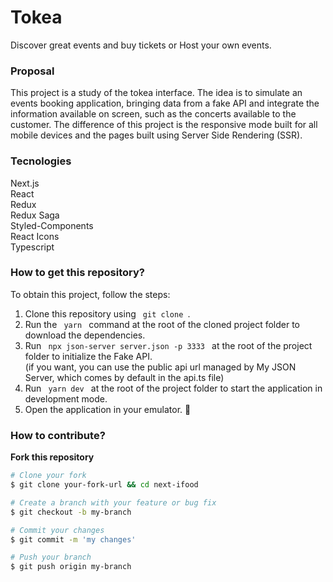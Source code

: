 # Tokea
Discover great events and buy tickets or Host your own events.


### Proposal 
This project is a study of the tokea interface.
The idea is to simulate an events booking application, bringing data from a fake API and integrate the information available on screen, such as the concerts available to the customer. The difference of this project is the responsive mode built for all mobile devices and the pages built using Server Side Rendering (SSR).

### Tecnologies 
Next.js <br />
React <br />
Redux <br />
Redux Saga  <br />
Styled-Components <br />
React Icons  <br />
Typescript


### How to get this repository? 
To obtain this project, follow the steps:
1. Clone this repository using <code> git clone </code>.
2. Run the <code> yarn </code> command at the root of the cloned project folder to download the dependencies.
3. Run <code> npx json-server server.json -p 3333 </code> at the root of the project folder to initialize the Fake API. <br/>
(if you want, you can use the public api url managed by My JSON Server, which comes by default in the api.ts file)
4. Run <code> yarn dev </code> at the root of the project folder to start the application in development mode.
5. Open the application in your emulator. 🚀

### How to contribute?
**Fork this repository**
```bash
# Clone your fork
$ git clone your-fork-url && cd next-ifood

# Create a branch with your feature or bug fix
$ git checkout -b my-branch

# Commit your changes
$ git commit -m 'my changes'

# Push your branch
$ git push origin my-branch
```
